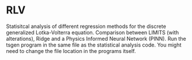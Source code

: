 # RLV
Statisitcal analysis of different regression methods for the discrete generalized Lotka-Volterra equation.
Comparison between LIMITS (with alterations), Ridge and a Physics Informed Neural Network (PINN).
Run the tsgen program in the same file as the statistical analysis code. You might need to change the file location in the programs itself.
